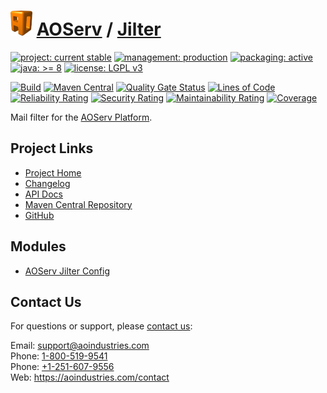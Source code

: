 # [<img src="ao-logo.png" alt="AO Logo" width="35" height="40">](https://github.com/ao-apps) [AOServ](https://aoindustries.com/aoserv/) / [Jilter](https://github.com/ao-apps/aoserv-jilter)

[![project: current stable](https://aoindustries.com/ao-badges/project-current-stable.svg)](https://aoindustries.com/life-cycle#project-current-stable)
[![management: production](https://aoindustries.com/ao-badges/management-production.svg)](https://aoindustries.com/life-cycle#management-production)
[![packaging: active](https://aoindustries.com/ao-badges/packaging-active.svg)](https://aoindustries.com/life-cycle#packaging-active)  
[![java: &gt;= 8](https://aoindustries.com/ao-badges/java-8.svg)](https://docs.oracle.com/javase/8/docs/api/)
[![license: LGPL v3](https://aoindustries.com/ao-badges/license-lgpl-3.0.svg)](https://www.gnu.org/licenses/lgpl-3.0)

[![Build](https://github.com/ao-apps/aoserv-jilter/workflows/Build/badge.svg?branch=master)](https://github.com/ao-apps/aoserv-jilter/actions?query=workflow%3ABuild)
[![Maven Central](https://maven-badges.herokuapp.com/maven-central/com.aoindustries/aoserv-jilter/badge.svg)](https://maven-badges.herokuapp.com/maven-central/com.aoindustries/aoserv-jilter)
[![Quality Gate Status](https://sonarcloud.io/api/project_badges/measure?branch=master&project=com.aoapps.platform%3Aaoapps-jilter&metric=alert_status)](https://sonarcloud.io/dashboard?branch=master&id=com.aoapps.platform%3Aaoapps-jilter)
[![Lines of Code](https://sonarcloud.io/api/project_badges/measure?branch=master&project=com.aoapps.platform%3Aaoapps-jilter&metric=ncloc)](https://sonarcloud.io/component_measures?branch=master&id=com.aoapps.platform%3Aaoapps-jilter&metric=ncloc)  
[![Reliability Rating](https://sonarcloud.io/api/project_badges/measure?branch=master&project=com.aoapps.platform%3Aaoapps-jilter&metric=reliability_rating)](https://sonarcloud.io/component_measures?branch=master&id=com.aoapps.platform%3Aaoapps-jilter&metric=Reliability)
[![Security Rating](https://sonarcloud.io/api/project_badges/measure?branch=master&project=com.aoapps.platform%3Aaoapps-jilter&metric=security_rating)](https://sonarcloud.io/component_measures?branch=master&id=com.aoapps.platform%3Aaoapps-jilter&metric=Security)
[![Maintainability Rating](https://sonarcloud.io/api/project_badges/measure?branch=master&project=com.aoapps.platform%3Aaoapps-jilter&metric=sqale_rating)](https://sonarcloud.io/component_measures?branch=master&id=com.aoapps.platform%3Aaoapps-jilter&metric=Maintainability)
[![Coverage](https://sonarcloud.io/api/project_badges/measure?branch=master&project=com.aoapps.platform%3Aaoapps-jilter&metric=coverage)](https://sonarcloud.io/component_measures?branch=master&id=com.aoapps.platform%3Aaoapps-jilter&metric=Coverage)

Mail filter for the [AOServ Platform](https://aoindustries.com/aoserv/).

## Project Links
* [Project Home](https://aoindustries.com/aoserv/jilter/)
* [Changelog](https://aoindustries.com/aoserv/jilter/changelog)
* [API Docs](https://aoindustries.com/aoserv/jilter/apidocs/)
* [Maven Central Repository](https://search.maven.org/artifact/com.aoindustries/aoserv-jilter)
* [GitHub](https://github.com/ao-apps/aoserv-jilter)

## Modules
* [AOServ Jilter Config](https://github.com/ao-apps/aoserv-jilter-config)

## Contact Us
For questions or support, please [contact us](https://aoindustries.com/contact):

Email: [support@aoindustries.com](mailto:support@aoindustries.com)  
Phone: [1-800-519-9541](tel:1-800-519-9541)  
Phone: [+1-251-607-9556](tel:+1-251-607-9556)  
Web: https://aoindustries.com/contact
